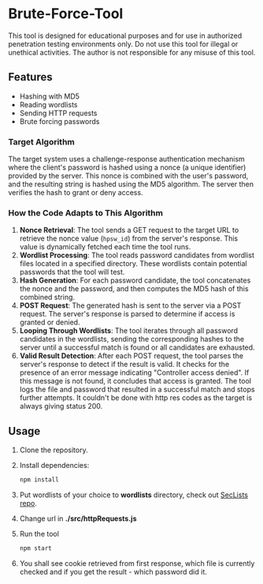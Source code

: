 # Brute-Force-Tool

This tool is designed for educational purposes and for use in authorized penetration testing environments only. Do not use this tool for illegal or unethical activities. The author is not responsible for any misuse of this tool.

## Features

- Hashing with MD5
- Reading wordlists
- Sending HTTP requests
- Brute forcing passwords

### Target Algorithm

The target system uses a challenge-response authentication mechanism where the client's password is hashed using a nonce (a unique identifier) provided by the server. This nonce is combined with the user's password, and the resulting string is hashed using the MD5 algorithm. The server then verifies the hash to grant or deny access.

### How the Code Adapts to This Algorithm

1. **Nonce Retrieval**: The tool sends a GET request to the target URL to retrieve the nonce value (`hpsw_id`) from the server's response. This value is dynamically fetched each time the tool runs.
2. **Wordlist Processing**: The tool reads password candidates from wordlist files located in a specified directory. These wordlists contain potential passwords that the tool will test.
3. **Hash Generation**: For each password candidate, the tool concatenates the nonce and the password, and then computes the MD5 hash of this combined string.
4. **POST Request**: The generated hash is sent to the server via a POST request. The server's response is parsed to determine if access is granted or denied.
5. **Looping Through Wordlists**: The tool iterates through all password candidates in the wordlists, sending the corresponding hashes to the server until a successful match is found or all candidates are exhausted.
6. **Valid Result Detection**: After each POST request, the tool parses the server's response to detect if the result is valid. It checks for the presence of an error message indicating "Controller access denied". If this message is not found, it concludes that access is granted. The tool logs the file and password that resulted in a successful match and stops further attempts. It couldn't be done with http res codes as the target is always giving status 200.

## Usage

1. Clone the repository.
2. Install dependencies:

   ```bash
   npm install
   ```

3. Put wordlists of your choice to **wordlists** directory, check out [SecLists repo](https://github.com/danielmiessler/SecLists).
4. Change url in **./src/httpRequests.js**
5. Run the tool

   ```bash
   npm start
   ```

6. You shall see cookie retrieved from first response, which file is currently checked and if you get the result - which password did it.
